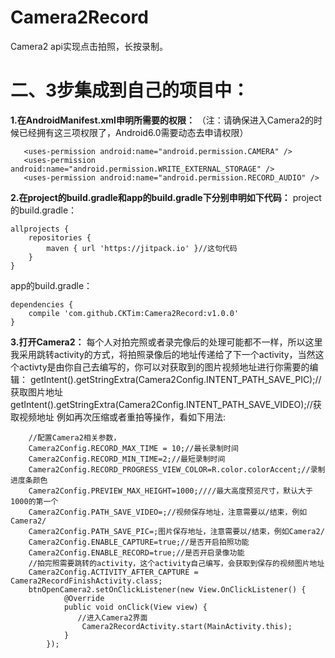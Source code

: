 # Camera2Record
Camera2 api实现点击拍照，长按录制。


# 二、3步集成到自己的项目中：
**1.在AndroidManifest.xml申明所需要的权限：**
（注：请确保进入Camera2的时候已经拥有这三项权限了，Android6.0需要动态去申请权限）
```
   <uses-permission android:name="android.permission.CAMERA" />
   <uses-permission android:name="android.permission.WRITE_EXTERNAL_STORAGE" />
   <uses-permission android:name="android.permission.RECORD_AUDIO" />
```
**2.在project的build.gradle和app的build.gradle下分别申明如下代码：**
project的build.gradle：
```
allprojects {
    repositories {
        maven { url 'https://jitpack.io' }//这句代码
    }
}
```
app的build.gradle：
```
dependencies {
    compile 'com.github.CKTim:Camera2Record:v1.0.0'
}
```
**3.打开Camera2：**
每个人对拍完照或者录完像后的处理可能都不一样，所以这里我采用跳转activity的方式，将拍照录像后的地址传递给了下一个activity，当然这个activty是由你自己去编写的，你可以对获取到的图片视频地址进行你需要的编辑：
getIntent().getStringExtra(Camera2Config.INTENT_PATH_SAVE_PIC);//获取图片地址
getIntent().getStringExtra(Camera2Config.INTENT_PATH_SAVE_VIDEO);//获取视频地址
例如再次压缩或者重拍等操作，看如下用法:
```
    //配置Camera2相关参数，
    Camera2Config.RECORD_MAX_TIME = 10;//最长录制时间
    Camera2Config.RECORD_MIN_TIME=2;//最短录制时间
    Camera2Config.RECORD_PROGRESS_VIEW_COLOR=R.color.colorAccent;//录制进度条颜色
    Camera2Config.PREVIEW_MAX_HEIGHT=1000;////最大高度预览尺寸，默认大于1000的第一个
    Camera2Config.PATH_SAVE_VIDEO=;//视频保存地址，注意需要以/结束，例如Camera2/
    Camera2Config.PATH_SAVE_PIC=;图片保存地址，注意需要以/结束，例如Camera2/
    Camera2Config.ENABLE_CAPTURE=true;//是否开启拍照功能
    Camera2Config.ENABLE_RECORD=true;//是否开启录像功能
    //拍完照需要跳转的activity，这个activity自己编写，会获取到保存的视频图片地址
    Camera2Config.ACTIVITY_AFTER_CAPTURE = Camera2RecordFinishActivity.class;
    btnOpenCamera2.setOnClickListener(new View.OnClickListener() {
            @Override
            public void onClick(View view) {
               //进入Camera2界面
                Camera2RecordActivity.start(MainActivity.this);
            }
        });
